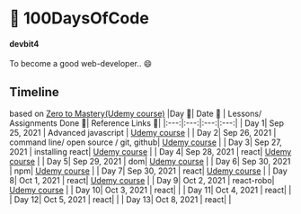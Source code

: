 # 🚀 100DaysOfCode 

#### devbit4

To become a good web-developer.. 😄

## Timeline
based on [Zero to Mastery(Udemy course)](https://www.udemy.com/course/the-complete-web-developer-zero-to-mastery/)
|Day 🖤| Date 📆 | Lessons/ Assignments Done 📖| Reference Links 🔗|
|:---:|:---:|:---:|:---:|
| Day 1| Sep 25, 2021 | Advanced javascript | [Udemy course](https://www.udemy.com/course/the-complete-web-developer-zero-to-mastery/) |
| Day 2| Sep 26, 2021 | command line/ open source / git, github| [Udemy course](https://www.udemy.com/course/the-complete-web-developer-zero-to-mastery/) |
| Day 3| Sep 27, 2021 | installing react| [Udemy course](https://www.udemy.com/course/the-complete-web-developer-zero-to-mastery/) |
| Day 4| Sep 28, 2021 | react| [Udemy course](https://www.udemy.com/course/the-complete-web-developer-zero-to-mastery/) |
| Day 5| Sep 29, 2021 | dom| [Udemy course](https://www.udemy.com/course/the-complete-web-developer-zero-to-mastery/) |
| Day 6| Sep 30, 2021 | npm| [Udemy course](https://www.udemy.com/course/the-complete-web-developer-zero-to-mastery/) |
| Day 7| Sep 30, 2021 | react| [Udemy course](https://www.udemy.com/course/the-complete-web-developer-zero-to-mastery/) |
| Day 8| Oct 1, 2021 | react| [Udemy course](https://www.udemy.com/course/the-complete-web-developer-zero-to-mastery/) |
| Day 9| Oct 2, 2021 | react-robo| [Udemy course](https://www.udemy.com/course/the-complete-web-developer-zero-to-mastery/) |
| Day 10| Oct 3, 2021 | react|  |
| Day 11| Oct 4, 2021 | react|  |
| Day 12| Oct 5, 2021 | react|  |
| Day 13| Oct 8, 2021 | react|  |




